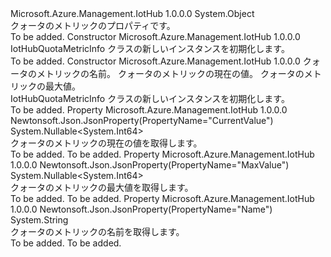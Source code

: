 <Type Name="IotHubQuotaMetricInfo" FullName="Microsoft.Azure.Management.IotHub.Models.IotHubQuotaMetricInfo">
  <TypeSignature Language="C#" Value="public class IotHubQuotaMetricInfo" />
  <TypeSignature Language="ILAsm" Value=".class public auto ansi beforefieldinit IotHubQuotaMetricInfo extends System.Object" />
  <TypeSignature Language="DocId" Value="T:Microsoft.Azure.Management.IotHub.Models.IotHubQuotaMetricInfo" />
  <TypeSignature Language="VB.NET" Value="Public Class IotHubQuotaMetricInfo" />
  <TypeSignature Language="F#" Value="type IotHubQuotaMetricInfo = class" />
  <AssemblyInfo>
    <AssemblyName>Microsoft.Azure.Management.IotHub</AssemblyName>
    <AssemblyVersion>1.0.0.0</AssemblyVersion>
  </AssemblyInfo>
  <Base>
    <BaseTypeName>System.Object</BaseTypeName>
  </Base>
  <Interfaces />
  <Docs>
    <summary>
            クォータのメトリックのプロパティです。
            </summary>
    <remarks>To be added.</remarks>
  </Docs>
  <Members>
    <Member MemberName=".ctor">
      <MemberSignature Language="C#" Value="public IotHubQuotaMetricInfo ();" />
      <MemberSignature Language="ILAsm" Value=".method public hidebysig specialname rtspecialname instance void .ctor() cil managed" />
      <MemberSignature Language="DocId" Value="M:Microsoft.Azure.Management.IotHub.Models.IotHubQuotaMetricInfo.#ctor" />
      <MemberSignature Language="VB.NET" Value="Public Sub New ()" />
      <MemberType>Constructor</MemberType>
      <AssemblyInfo>
        <AssemblyName>Microsoft.Azure.Management.IotHub</AssemblyName>
        <AssemblyVersion>1.0.0.0</AssemblyVersion>
      </AssemblyInfo>
      <Parameters />
      <Docs>
        <summary>
            IotHubQuotaMetricInfo クラスの新しいインスタンスを初期化します。
            </summary>
        <remarks>To be added.</remarks>
      </Docs>
    </Member>
    <Member MemberName=".ctor">
      <MemberSignature Language="C#" Value="public IotHubQuotaMetricInfo (string name = null, Nullable&lt;long&gt; currentValue = null, Nullable&lt;long&gt; maxValue = null);" />
      <MemberSignature Language="ILAsm" Value=".method public hidebysig specialname rtspecialname instance void .ctor(string name, valuetype System.Nullable`1&lt;int64&gt; currentValue, valuetype System.Nullable`1&lt;int64&gt; maxValue) cil managed" />
      <MemberSignature Language="DocId" Value="M:Microsoft.Azure.Management.IotHub.Models.IotHubQuotaMetricInfo.#ctor(System.String,System.Nullable{System.Int64},System.Nullable{System.Int64})" />
      <MemberSignature Language="VB.NET" Value="Public Sub New (Optional name As String = null, Optional currentValue As Nullable(Of Long) = null, Optional maxValue As Nullable(Of Long) = null)" />
      <MemberSignature Language="F#" Value="new Microsoft.Azure.Management.IotHub.Models.IotHubQuotaMetricInfo : string * Nullable&lt;int64&gt; * Nullable&lt;int64&gt; -&gt; Microsoft.Azure.Management.IotHub.Models.IotHubQuotaMetricInfo" Usage="new Microsoft.Azure.Management.IotHub.Models.IotHubQuotaMetricInfo (name, currentValue, maxValue)" />
      <MemberType>Constructor</MemberType>
      <AssemblyInfo>
        <AssemblyName>Microsoft.Azure.Management.IotHub</AssemblyName>
        <AssemblyVersion>1.0.0.0</AssemblyVersion>
      </AssemblyInfo>
      <Parameters>
        <Parameter Name="name" Type="System.String" />
        <Parameter Name="currentValue" Type="System.Nullable&lt;System.Int64&gt;" />
        <Parameter Name="maxValue" Type="System.Nullable&lt;System.Int64&gt;" />
      </Parameters>
      <Docs>
        <param name="name">クォータのメトリックの名前。</param>
        <param name="currentValue">クォータのメトリックの現在の値。</param>
        <param name="maxValue">クォータのメトリックの最大値。</param>
        <summary>
            IotHubQuotaMetricInfo クラスの新しいインスタンスを初期化します。
            </summary>
        <remarks>To be added.</remarks>
      </Docs>
    </Member>
    <Member MemberName="CurrentValue">
      <MemberSignature Language="C#" Value="public Nullable&lt;long&gt; CurrentValue { get; }" />
      <MemberSignature Language="ILAsm" Value=".property instance valuetype System.Nullable`1&lt;int64&gt; CurrentValue" />
      <MemberSignature Language="DocId" Value="P:Microsoft.Azure.Management.IotHub.Models.IotHubQuotaMetricInfo.CurrentValue" />
      <MemberSignature Language="VB.NET" Value="Public ReadOnly Property CurrentValue As Nullable(Of Long)" />
      <MemberSignature Language="F#" Value="member this.CurrentValue : Nullable&lt;int64&gt;" Usage="Microsoft.Azure.Management.IotHub.Models.IotHubQuotaMetricInfo.CurrentValue" />
      <MemberType>Property</MemberType>
      <AssemblyInfo>
        <AssemblyName>Microsoft.Azure.Management.IotHub</AssemblyName>
        <AssemblyVersion>1.0.0.0</AssemblyVersion>
      </AssemblyInfo>
      <Attributes>
        <Attribute>
          <AttributeName>Newtonsoft.Json.JsonProperty(PropertyName="CurrentValue")</AttributeName>
        </Attribute>
      </Attributes>
      <ReturnValue>
        <ReturnType>System.Nullable&lt;System.Int64&gt;</ReturnType>
      </ReturnValue>
      <Docs>
        <summary>
            クォータのメトリックの現在の値を取得します。
            </summary>
        <value>To be added.</value>
        <remarks>To be added.</remarks>
      </Docs>
    </Member>
    <Member MemberName="MaxValue">
      <MemberSignature Language="C#" Value="public Nullable&lt;long&gt; MaxValue { get; }" />
      <MemberSignature Language="ILAsm" Value=".property instance valuetype System.Nullable`1&lt;int64&gt; MaxValue" />
      <MemberSignature Language="DocId" Value="P:Microsoft.Azure.Management.IotHub.Models.IotHubQuotaMetricInfo.MaxValue" />
      <MemberSignature Language="VB.NET" Value="Public ReadOnly Property MaxValue As Nullable(Of Long)" />
      <MemberSignature Language="F#" Value="member this.MaxValue : Nullable&lt;int64&gt;" Usage="Microsoft.Azure.Management.IotHub.Models.IotHubQuotaMetricInfo.MaxValue" />
      <MemberType>Property</MemberType>
      <AssemblyInfo>
        <AssemblyName>Microsoft.Azure.Management.IotHub</AssemblyName>
        <AssemblyVersion>1.0.0.0</AssemblyVersion>
      </AssemblyInfo>
      <Attributes>
        <Attribute>
          <AttributeName>Newtonsoft.Json.JsonProperty(PropertyName="MaxValue")</AttributeName>
        </Attribute>
      </Attributes>
      <ReturnValue>
        <ReturnType>System.Nullable&lt;System.Int64&gt;</ReturnType>
      </ReturnValue>
      <Docs>
        <summary>
            クォータのメトリックの最大値を取得します。
            </summary>
        <value>To be added.</value>
        <remarks>To be added.</remarks>
      </Docs>
    </Member>
    <Member MemberName="Name">
      <MemberSignature Language="C#" Value="public string Name { get; }" />
      <MemberSignature Language="ILAsm" Value=".property instance string Name" />
      <MemberSignature Language="DocId" Value="P:Microsoft.Azure.Management.IotHub.Models.IotHubQuotaMetricInfo.Name" />
      <MemberSignature Language="VB.NET" Value="Public ReadOnly Property Name As String" />
      <MemberSignature Language="F#" Value="member this.Name : string" Usage="Microsoft.Azure.Management.IotHub.Models.IotHubQuotaMetricInfo.Name" />
      <MemberType>Property</MemberType>
      <AssemblyInfo>
        <AssemblyName>Microsoft.Azure.Management.IotHub</AssemblyName>
        <AssemblyVersion>1.0.0.0</AssemblyVersion>
      </AssemblyInfo>
      <Attributes>
        <Attribute>
          <AttributeName>Newtonsoft.Json.JsonProperty(PropertyName="Name")</AttributeName>
        </Attribute>
      </Attributes>
      <ReturnValue>
        <ReturnType>System.String</ReturnType>
      </ReturnValue>
      <Docs>
        <summary>
            クォータのメトリックの名前を取得します。
            </summary>
        <value>To be added.</value>
        <remarks>To be added.</remarks>
      </Docs>
    </Member>
  </Members>
</Type>